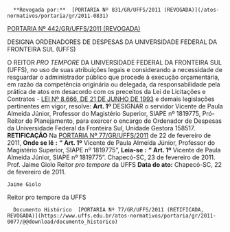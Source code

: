       **Revogada por:**  [PORTARIA Nº 831/GR/UFFS/2011 (REVOGADA)](/atos-normativos/portaria/gr/2011-0831) 

  [PORTARIA Nº 442/GR/UFFS/2011 (REVOGADA)](/atos-normativos/portaria/gr/2011-0442) 

   DESIGNA ORDENADORES DE DESPESAS DA UNIVERSIDADE FEDERAL DA FRONTEIRA SUL (UFFS)  

 O REITOR *PRO TEMPORE*  DA UNIVERSIDADE FEDERAL DA FRONTEIRA SUL (UFFS), no uso de suas atribuições legais e considerando a necessidade de resguardar o administrador público que procede à execução orçamentária, em razão da competência originária ou delegada, da responsabilidade pela prática de atos em desacordo com os preceitos da Lei de Licitações e Contratos - [LEI Nº 8.666, DE 21 DE JUNHO DE 1993](http://www.planalto.gov.br/ccivil_03/leis/l8666cons.htm) e demais legislações pertinentes em vigor, resolve:   **Art. 1º**  DESIGNAR o servidor Vicente de Paula Almeida Júnior, Professor do Magistério Superior, SIAPE nº 1819775, Pró-Reitor de Planejamento, para exercer o encargo de Ordenador de Despesas da Universidade Federal da Fronteira Sul, Unidade Gestora 158517.   **RETIFICAÇÃO**   Na [PORTARIA Nº 77/GR/UFFS/2011](https://www.uffs.edu.br/atos-normativos/portaria/gr/2011-0077) de 22 de fevereiro de 2011,   **Onde se lê** **:** **“** **Art. 1º**  Vicente de Paula Almeida Júnior, Professor do Magistério Superior, SIAPE nº 1819775”,   **Leia-se** **:** **“** **Art. 1º**  Vicente de Paula Almeida Júnior, SIAPE nº 1819775”.   Chapecó-SC, 23 de fevereiro de 2011.   Prof. Jaime Giolo Reitor *pro tempore*  da UFFS    **Data do ato:** Chapecó-SC, 22 de fevereiro de 2011.   
 

    Jaime Giolo    
 Reitor pro tempore da UFFS 

      Documento Histórico  [PORTARIA Nº 77/GR/UFFS/2011 (RETIFICADA, REVOGADA)](https://www.uffs.edu.br/atos-normativos/portaria/gr/2011-0077/@@download/documento_historico)     
      